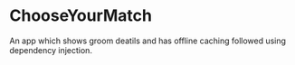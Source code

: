 # ChooseYourMatch
An app which shows groom deatils and has offline caching followed using dependency injection.
